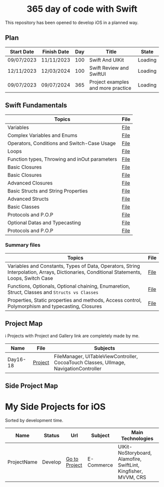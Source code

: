 <h1 align=center> 365 day of code with Swift </h1>
This repository has been opened to develop iOS in a planned way.

## Plan

| Start Date | Finish Date | Day | Title                              | State         | 
|------------|-------------|-----|------------------------------------| ------------- | 
| 09/07/2023 | 11/11/2023  | 100 | Swift And UIKit                    | Loading       |
| 12/11/2023 | 12/03/2024  | 100 | Swift Review and SwiftUI           | Loading       |
| 09/07/2023 | 09/07/2024  | 365 | Project examples and more practice | Loading       |

## Swift Fundamentals 
| Topics                                        | File                                                                                                                                                        |
|-----------------------------------------------|-------------------------------------------------------------------------------------------------------------------------------------------------------------|
| Variables                                     | <a href="https://github.com/salihkertik/365-day-of-code-with-swift/blob/main/Variables.md">File</a>                                |
| Complex Variables and Enums                   | <a href="...">File</a> |
| Operators, Conditions and Switch-Case Usage   | <a href="...">File</a>             |
| Loops                                         | <a href="...">File</a>                                    |
| Function types, Throwing and inOut parameters | <a href="...">File</a>                                |
| Basic Closures                                | <a href="...">File</a>                               |
| Basic Closures                                | <a href="...">File</a>                               |
| Advanced Closures                             | <a href="...">File</a>                               |
| Basic Structs and String Properties           | <a href="...">File</a>             |
| Advanced Structs                              | <a href="...">File</a>                                |
| Basic Classes                                 | <a href="...">File</a>                                 |
| Protocols and P.O.P                           | <a href="...">File</a>                               |
| Optional Datas and Typecasting                | <a href="...">File</a>                               |
| Protocols and P.O.P                           | <a href="...">File</a>                               |

### Summary files
| Topics | File | 
|--------| - |
| Variables and Constants, Types of Data, Operators, String Interpolation, Arrays, Dictionaries, Conditional Statements, Loops, Switch Case | <a href="...">File</a> |
| Functions, Optionals, Optional chaining, Enumaretion, Struct, Classes and <code>Structs vs Classes</code> | <a href="...">File</a> |
| Properties, Static properties and methods, Access control, Polymorphism and typecasting, Closures | <a href="...">File</a> |



## Project Map
ℹ️ Projects with Project and Gallery link are completely made by me.

| Name | File | Subjects |
| ---- | ---- | -------- |
| Day16-18 | <a href="..."> Project </a>| FileManager, UITableViewController, CocoaTouch Classes, UIImage, NavigationController |


## Side Project Map

# My Side Projects for iOS
Sorted by development time.

| Name | Status | Url | Subject | Main Technologies |
| ---- | ------ | --- | ------- | ----------------- | 
| ProjectName | Develop |  <a href="...">Go to Project</a> | E-Commerce | UIKit-NoStoryboard, Alamofire, SwiftLint, Kingfisher, MVVM, CRS |
